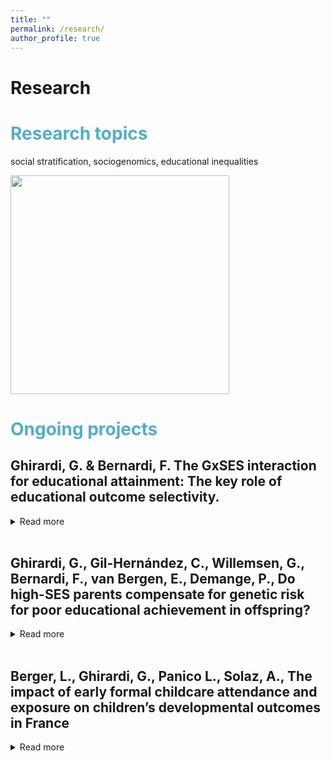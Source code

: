 ```yaml
---
title: ""
permalink: /research/
author_profile: true
---
```

Research
=====

# <span style="color:#52adc8"> Research topics </span>

social stratification, sociogenomics, educational inequalities

<img src="http://gaiaghirardi.github.io/images/re.jpeg" width="350" />

# <span style="color:#52adc8"> Ongoing projects </span>

## Ghirardi, G. & Bernardi, F. The GxSES interaction for educational attainment: The key role of educational outcome selectivity.
<details>
<summary>Read more</summary>
A growing body of research investigates whether the opportunity to realize the genetic endowment for education varies by parents’ socio-economic status (SES). However, theoretical expectations and previous evidence on the moderation of family’s SES on the genetic association on education lead to inconclusive conclusions. We combine behavioural genetics and stratification literature to examine whether this mixed evidence may be due to the selectivity level of the educational outcome analysed and the individuals’ genetic predisposition to education. Using the National Longitudinal Study of Adolescent to Adult Health (Add Health), we investigate educational outcomes characterized by different levels of selectivity: high school completion, college enrolment, college completion, graduate school completion and PhD completion. Results show that high-SES parents can be more able to compensate for low genetic endowment when the educational outcome is easier to achieve and boost genetic endowment for the outcome that is more difficult to reach.
</details>
<br>

##  Ghirardi, G., Gil-Hernández, C., Willemsen, G., Bernardi, F., van Bergen, E., Demange, P., Do high-SES parents compensate for genetic risk for poor educational achievement in offspring?
<details>
<summary>Read more</summary>
The persistent transmission of educational (dis)advantages over generations is well-documented in social stratification research, but we know less about specific mechanisms. Drawing from rational action theories, the compensatory advantage mechanism predicts that negative traits or events for educational achievement—i.e., low birth weight or endowments—are not or little consequential for advantaged children compared with disadvantaged peers. However, with mixed findings, previous evidence on compensatory patterns for early-life unfortunate events or traits is scarce, mainly when applied to genetic endowments for educational attainment. This article tests whether high-SES families compensate for bad luck in the genetic lottery for educational achievement. Using data from a genotyped sample of twins and siblings from the Netherlands Twin Register (NTR), we build polygenic indexes (PGI) for cognitive and non-cognitive skills, and we regress different educational outcomes—grades in primary education (mathematics and reading at age 7 and 10), test scores (CITO), track choice and educational attainment—on both PGS stratifying by parental SES. We combine a between- and within-family design to account for different sources of confounding and test complementary compensatory mechanisms. Preliminary results for the between family analysis show that PGI for cognitive skills is less predictive of test score, track choice, educational attainment for high-SES children by suggesting a compensatory advantaged mechanism in play. Similarly, we find compensation for track choice, educational attainment and boosting for grades in mathematics at age 7. The within family analysis confirms a compensation effect for low PGI for cognitive skills in test score, track choice and grade in mathematics at age 10 and a boosting effect for PGI for non-cognitive skills in reading at age 7
</details>
<br>

##  Berger, L., Ghirardi, G., Panico L., Solaz, A., The impact of early formal childcare attendance and exposure on children’s developmental outcomes in France
<details>
<summary>Read more</summary>
The importance of early childhood education and care (ECEC) for fostering children’s development and reducing early inequalities is widely recognized by previous studies. However, much of this evidence refers to pre-school (i.e., to 3-to 5-year-olds), and mainly stems from randomized evaluations of small-scale intensive programs based in the United States and other English-speaking countries. This study thus examines the impact of ECEC under the age of 3 on children’s development and its role in tackling the early social inequality in such outcomes in France. We ask whether attending ECEC at age 2 has a positive (or negative) impact on children’s developmental outcomes and if the role of ECEC on child development is different according to the family’s socio-economic status (SES). We address these questions, using the Étude Longitudinale Français depuis l’Enfance (Elfe), and ordinary least squares (OLS) models with inverse probability weight (IPW) to account for confounding bias possibly arising from selection into care arrangements. Our findings show that ECEC attendance positively affects children’s development and that disadvantaged children benefit more in children’s global development from attending ECEC. These results suggest that ECEC institutions may be an effective tool to reduce social inequalities in some, but not all, early child developmental outcomes.
</details>
<br>
